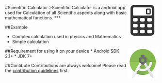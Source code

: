 <img src="logo.png" align="right" />
#Scientific Calculator
>Scientific Calculator is a android app used for Calculation of all Scientific aspects along with basic mathematical functions.
***

##Example 
- Complex calculation used in physics and Mathematics
- Simple calculation

<img src="as.png" align="right" />
##Requirement for using it on your device
* Android SDK 2.1+
* JDK 7+

##Contibute
Contributions are always welcome!
Please read the [contribution guidelines](contributing.md) first.


